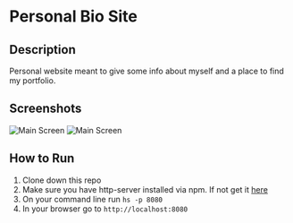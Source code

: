 # Personal Bio Site

## Description

Personal website meant to give some info about myself and a place to find my portfolio.

## Screenshots

![Main Screen](https://i.imgur.com/1k4341D.png)
![Main Screen](https://i.imgur.com/b2iFESQ.png)

## How to Run

1. Clone down this repo
1. Make sure you have http-server installed via npm. If not get it
   [here](https://www.npmjs.com/package/http-server)
1. On your command line run `hs -p 8080`
1. In your browser go to `http://localhost:8080`

